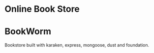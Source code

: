 
Online Book Store
=======
# BookWorm
Bookstore built with karaken, express, mongoose, dust and foundation.
